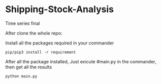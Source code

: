 # Shipping-Stock-Analysis
Time series final

After clone the whole repo:

Install all the packages required in your commander


```
pip/pip3 install -r requirement
```


After all the package installed, Just exicute #main.py in the commander, then get all the results 


```
python main.py
```
